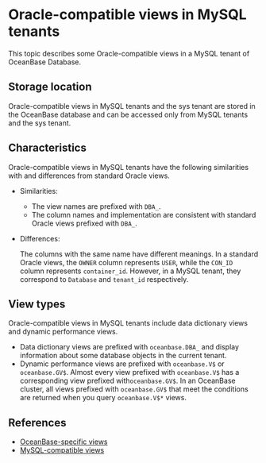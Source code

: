 # Oracle-compatible views in MySQL tenants

This topic describes some Oracle-compatible views in a MySQL tenant of OceanBase Database.

## Storage location

Oracle-compatible views in MySQL tenants and the sys tenant are stored in the OceanBase database and can be accessed only from MySQL tenants and the sys tenant.

## Characteristics

Oracle-compatible views in MySQL tenants have the following similarities with and differences from standard Oracle views.

* Similarities:
   * The view names are prefixed with `DBA_`.
   * The column names and implementation are consistent with standard Oracle views prefixed with `DBA_`.
* Differences:

   The columns with the same name have different meanings. In a standard Oracle views, the `OWNER` column represents `USER`, while the `CON_ID` column represents `container_id`. However, in a MySQL tenant, they correspond to `Database` and `tenant_id` respectively.

## View types

Oracle-compatible views in MySQL tenants include data dictionary views and dynamic performance views.

* Data dictionary views are prefixed with `oceanbase.DBA_` and display information about some database objects in the current tenant.
* Dynamic performance views are prefixed with `oceanbase.V$` or `oceanbase.GV$`. Almost every view prefixed with `oceanbase.V$` has a corresponding view prefixed with`oceanbase.GV$`. In an OceanBase cluster, all views prefixed with `oceanbase.GV$` that meet the conditions are returned when you query `oceanbase.V$*` views.

## References

* [OceanBase-specific views](200.oceanBase-own-view-of-mysql-mode.md)
* [MySQL-compatible views](300.mysql-compatible-view-of-mysql-mode.md)
